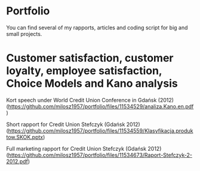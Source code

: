 # Portfolio
You can find several of my rapports, articles and coding script for big and small projects.
# Customer satisfaction, customer loyalty, employee satisfaction, Choice Models and Kano analysis
Kort speech under World Credit Union Conference in Gdańsk (2012) (https://github.com/milosz1957/portfolio/files/11534529/analiza.Kano.en.pdf)

Short rapport for Credit Union Stefczyk (Gdańsk 2012)(https://github.com/milosz1957/portfolio/files/11534559/Klasyfikacja.produktow.SKOK.pptx)

Full marketing rapport for Credit Union Stefczyk (Gdańsk 2012)(https://github.com/milosz1957/portfolio/files/11534673/Raport-Stefczyk-2-2012.pdf)

